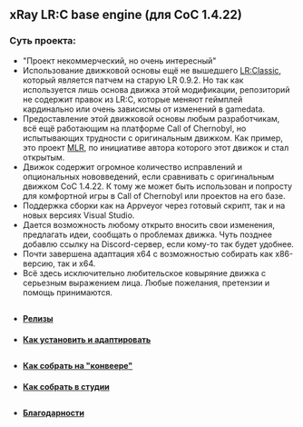 ## xRay LR:C base engine (для CoC 1.4.22) ##
### Суть проекта: ###
* "Проект некоммерческий, но очень интересный"
* Использование движковой основы ещё не вышедшего [LR:Classic](https://vk.com/legendreturns), который является патчем на старую LR 0.9.2. Но так как используется лишь основа движка этой модификации, репозиторий не содержит правок из LR:C, которые меняют геймплей кардинально или очень зависисмы от изменений в gamedata.
* Предоставление этой движковой основы любым разработчикам, всё ещё работающим на платформе Call of Chernobyl, но испытывающих трудности с оригинальным движком. Как пример, это проект [MLR](https://vk.com/mlr_stalker), по инициативе автора которого этот движок и стал открытым.
* Движок содержит огромное количество исправлений и опциональных нововведений, если сравнивать с оригинальным движком CoC 1.4.22. К тому же может быть использован и попросту для комфортной игры в Call of Chernobyl или проектов на его базе.
* Поддержка сборки как на Appveyor через готовый скрипт, так и на новых версиях Visual Studio.
* Дается возможность любому открыто вносить свои изменения, предлагать идеи, сообщать о проблемах движка. Чуть позднее добавлю ссылку на Discord-сервер, если кому-то так будет удобнее.
* Почти завершена адаптация x64 с возможностью собирать как x86-версию, так и x64.
* Всё здесь исключительно любительское ковыряние движка с серьезным выражением лица. Любые пожелания, претензии и помощь принимаются.
## ##
* #### [Релизы](https://github.com/cari0us/xray_lrc_base/releases/latest) ####
* #### [Как установить и адаптировать](https://github.com/cari0us/xray_lrc_base/releases/latest) ####
## ##
* #### [Как собрать на "конвеере"](https://github.com/cari0us/xray_lrc_base/releases/latest) ####
* #### [Как собрать в студии](https://github.com/cari0us/xray_lrc_base/releases/latest) ####
## ##
* #### [Благодарности](https://github.com/cari0us/xray_lrc_base/releases/latest) ####